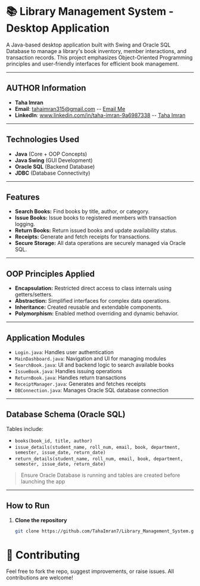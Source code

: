 # 📚 Library Management System - Desktop Application

A Java-based desktop application built with Swing and Oracle SQL Database to manage a library's book inventory, member interactions, and transaction records. This project emphasizes Object-Oriented Programming principles and user-friendly interfaces for efficient book management.

---

## AUTHOR Information

- **Taha Imran**
- **Email**: tahaimran315@gmail.com -- [Email Me](mailto:tahaimran315@gmail.com)
- **LinkedIn**: www.linkedin.com/in/taha-imran-9a6987338 -- [Taha Imran](www.linkedin.com/in/taha-imran-9a6987338)

---

## Technologies Used

- **Java** (Core + OOP Concepts)
- **Java Swing** (GUI Development)
- **Oracle SQL** (Backend Database)
- **JDBC** (Database Connectivity)

---

## Features

- **Search Books:** Find books by title, author, or category.
- **Issue Books:** Issue books to registered members with transaction logging.
- **Return Books:** Return issued books and update availability status.
- **Receipts:** Generate and fetch receipts for transactions.
- **Secure Storage:** All data operations are securely managed via Oracle SQL.

---

## OOP Principles Applied

- **Encapsulation:** Restricted direct access to class internals using getters/setters.
- **Abstraction:** Simplified interfaces for complex data operations.
- **Inheritance:** Created reusable and extendable components.
- **Polymorphism:** Enabled method overriding and dynamic behavior.

---

## Application Modules

- `Login.java`: Handles user authentication
- `MainDashboard.java`: Navigation and UI for managing modules
- `SearchBook.java`: UI and backend logic to search available books
- `IssueBook.java`: Handles issuing operations
- `ReturnBook.java`: Handles return transactions
- `ReceiptManager.java`: Generates and fetches receipts
- `DBConnection.java`: Manages Oracle SQL database connection

---

## Database Schema (Oracle SQL)

Tables include:
- `books(book_id, title, author)`
- `issue_details(student_name, roll_num, email, book, department, semester, issue_date, return_date)`
- `return_details(student_name, roll_num, email, book, department, semester, issue_date, return_date)`

> Ensure Oracle Database is running and tables are created before launching the app

---

## How to Run

1. **Clone the repository**
   ```bash
   git clone https://github.com/TahaImran7/Library_Management_System.git

# 🤝 **Contributing**
Feel free to fork the repo, suggest improvements, or raise issues. All contributions are welcome!
